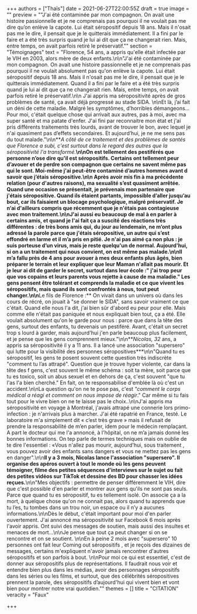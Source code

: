 +++
authors = ["Thaïs"]
date = 2021-06-27T22:00:55Z
draft = true
image = ""
preview = "\"J'ai été contaminée par mon compagnon. On avait une histoire passionnelle et je ne comprenais pas pourquoi il ne voulait pas me dire qu’on enlève la capote. Lui était séropositif depuis 18 ans. Mais il n'osait pas me le dire, il pensait que je le quitterais immédiatement. Il a fini par le faire et a été très surpris quand je lui ai dit que ça ne changerait rien. Mais, entre temps, on avait parfois retiré le préservatif.\""
section = "Témoignages"
text = "Florence, 54 ans, a appris qu'elle était infectée par le VIH en 2003, alors mère de deux enfants.\n\n\"J'ai été contaminée par mon compagnon. On avait une histoire passionnelle et je ne comprenais pas pourquoi il ne voulait absolument pas qu'on enlève la capote. Lui était séropositif depuis 18 ans. Mais il n'osait pas me le dire, il pensait que je le quitterais immédiatement. Quand il a fini par le faire et a été très surpris quand je lui ai dit que ça ne changerait rien. Mais, entre temps, on avait parfois retiré le préservatif.\n\n J'ai appris ma séropositivité après de gros problèmes de santé, ça avait déjà progressé au stade SIDA. \n\nEt là, j’ai fait un déni de cette maladie.  Malgré les symptômes,  d’horribles démangeons... Pour moi, c'était quelque chose qui arrivait aux autres, pas à moi, avec ma super santé et ma patate d'enfer. J'ai fini par reconnaitre mon état et j'ai pris différents traitements très lourds, avant de trouver le bon, avec lequel je n'ai quasiment pas d’effets secondaires. Et aujourd’hui, je ne me sens pas du tout malade.\"\n\n**_A côté de ce traitement et des problèmes de santés que Florence a subi, c'est surtout dans le regard des autres que la séropositivité l'a transformé._**\n\nOn est tellement des pestiférés que personne n’ose dire qu'il est séropositifs. Certains ont tellement peur d’avouer et de perdre son compagnon que certains ne savent même pas qui le sont. Moi-même j'ai peut-être contaminé d’autres hommes avant d savoir que j’étais séropositive.\n\n Après avoir mis fin à ma précédente relation (pour d'autres raisons), ma sexualité s’est quasiment arrêtée. Quand une occasion se présentait, je prévenais mon partenaire que j'étais séropositive. Quand ils étaient partants, impossible d’aller jusqu’au bout, car ils faisaient un  blocage psychologique, malgré préservatif. Je n‘ai d'ailleurs compris que récemment que je n'étais pas contagieuse avec mon traitement.\n\nJ'ai aussi eu beaucoup de mal à en parler à certains amis, et quand je l'ai fait ça a suscité des réactions très différentes : de très bons amis qui, du jour au lendemain, ne m’ont plus adressé la parole parce que j'étais séropositive, un autre qui s’est effondré en larme et il m’a pris en pitié. Je n'ai pas aimé ça non plus : je suis porteuse d’un virus, mais je reste quelqu'un de normal. Aujourd'hui, si on a un traitement qui nous convient, on est même pas malade.\n\nIl m’a fallu près de 4 ans pour avouer à mes deux enfants plus âgés, bien préparer le terrain et leur expliquer que leur Maman n'allait pas mourir. Et je leur ai dit de garder le secret, surtout dans leur école :\" j'ai trop peur que vos copains et leurs parents vous rejette à cause de ma maladie.\" Les gens pensent être tolérant et comprends la maladie et ce que vivent les séropositifs, mais quand ils sont confrontés à nous, tout peut changer.\n\n**Le fils de Florence  :** On vivait dans un univers où dans les cours de récré, on jouait  à \"se donner le SIDA\", sans savoir vraiment ce que c'était. Quand elle nous l'a dit, j'ai bien sûr d'abord eu peur pour elle. Mais comme elle n'était pas paniquée et nous expliquait bien tout, ça a été.  Elle voulait absolument qu'on le garde pour nous :   parce que dans la tête des gens, surtout des enfants, tu devenais un pestiféré. Avant, c'était un secret trop s lourd à garder,  mais aujourd'hui j'en parle beaucoup plus facilement, et je pense que les gens comprennent mieux.\"\n\n**_Nicolas, 32_ ans, a appris sa séropositivité il y a 11 ans. Il a lancé une association \"supersero\" qui lutte pour la visibilité des personnes séropositives***\n\n\"Quand tu es séropositif, les gens te posent souvent cette question très indiscrète  \"comment tu l’as attrapé\". Question que je trouve hyper violente, car dans la tête des f gens, c'est souvent le même schéma : soit ta mère, soit parce que tu es toxico, soit un abus sexuel et en dehors de ça, c'est souvent \"que tu l'as l'a bien cherché.\" En fait, on te responsabilise d'emblée là où c'est un accident.\n\nLa question qu'on ne te pose pas, c'est  _\"comment le corps médical a réagi et comment on nous impose de réagir_.\" Car même si tu fais tout pour le vivre bien on ne te laisse pas le choix..\n\nJ'ai appris ma séropositivité en voyage à Montréal,  j'avais attrapé une connerie lors primo-infection : je n'arrivais plus à marcher. J'ai été rapatrié en France, testé. Le laboratoire m'a simplement dit « c’est très grave » mais il refusait de prendre la responsabilité de m’en parler, idem pour le médecin remplaçant. A part le docteur qui me l'a annoncé, à l'hôpital,  on ne m’a jamais donné les bonnes informations.  On tep parle de termes techniques mais on oublie de te dire l'essentiel : «Vous n'allez pas mourir, aujourd'hui, sous traitement , vous pouvez avoir des enfants sans dangers et vous ne mettez pas les gens en danger\".\n\n**Il y a 3 mois, Nicolas lance l'association \"supersero\". Il organise des apéros ouvert à tout le monde où les gens peuvent témoigner, filme des petites séquences d'interviews sur le sujet ou fait des petites vidéos sur TikTok et dessine des BD pour chasser les idées reçues.**\n\n\"Mes objectifs : permettre de penser différemment le VIH, dire que c'est possible d'en parler et montrer aux gens qu'ils ne sont pas seuls. Parce que quand tu es séropositif, tu es tellement isolé. On associe ça a la mort, à quelque chose qu'on ne connait pas, alors quand tu apprends que tu l’es, tu tombes dans un trou noir, un espace ou il n’y a aucunes informations.\n\nDès le début, c'était important pour moi d'en parler ouvertement. J'ai annoncé ma séropositivité sur Facebook 6 mois après l'avoir appris. Ont suivi des messages de soutien, mais aussi des insultes et  menaces de mort...\n\nJe pense que tout ça peut changer si on se rencontre et on se soutient. \n\nEn à peine 2 mois avec \"supersero\"  10 personnes ont fait leur Coming out séropositifs , et je reçois des dizaines de messages, certains m'expliquent n'avoir jamais rencontrer d'autres séropositifs et son parfois à bout. \n\nPour moi ce qui est essentiel, c'est de donner aux séropositifs plus de représentations. Il faudrait nous voir et entendre bien plus dans les médias, avoir des personnages séropositifs dans les séries ou les films, et surtout, que des célébrités séropositives prennent la parole, des séropositifs d’aujourd'hui qui vivent bien et vont bien pour montrer notre vrai quotidien.\""
themes = []
title = "CITATION"
veracity = "Faux"

+++
